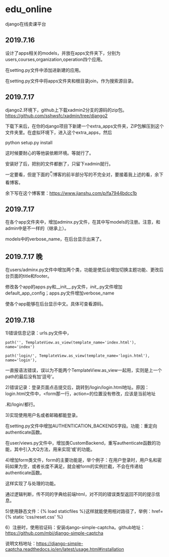 # edu_online
django在线卖课平台

## 2019.7.16
设计了apps相关的models，并放在apps文件夹下，分别为users,courses,organization,operation四个应用。

在setting.py文件中添加进新建的应用。

在setting.py文件中将apps文件夹和根目录join，作为搜索源目录。

## 2019.7.17
django2.环境下，github上下载xadmin2分支的源码的zip包。https://github.com/sshwsfc/xadmin/tree/django2

下载下来后，在你的django项目下新建一个extra_apps文件夹，ZIP包解压到这个文件夹里。在虚拟环境下，进入这个extra_apps，然后

python setup.py install

这时候要耐心的等他装依赖环境。等就行了。

安装好了后，把别的文件都删了，只留下xadmin就行。

一定要看，但是下面的👇博客的前半部分写的不完全对，要接着我上述的看，余下看博客。

余下写在这个博客里：https://www.jianshu.com/p/fa7944bdcc1b

## 2019.7.17
在各个app文件夹中，增加adminx.py文件，在其中写models的注册。注意，和admin中是不一样的（继承上）。

models中的verbose_name，在后台显示出来了。

## 2019.7.17 晚
在users/adminx.py文件中增加两个类，功能是使后台增加切换主题功能、更改后台页面的title和footer。

修改各个app的apps.py和__init__.py文件，_init__.py文件增加default_app_config；apps.py文件增加verbose_name 

使各个app能够在后台显示中文。具体可查看源码。

## 2019.7.18
1)错误信息记录：urls.py文件中，

    path('', TemplateView.as_view(template_name='index.html'), name='index')
    
    path('login/', TemplateView.as_view(template_name='login.html'), name='login'),
    
一直报语法错误，误以为不能两个TemplateView.as_view一起用，实则是上一个path的最后没有加’逗号’。

2)错误记录：登录页面点击提交后，跳转到/login/login.html地址。原因：login.html文件中，<form那一行，action=的位置没有修改，应该是当前地址

.和/login/都行。

3)实现使用用户名或者邮箱都能登录。

在setting.py文件中增加AUTHENTICATION_BACKENDS字段。功能：重定向authenticate函数。

在user/views.py文件中，增加类CustomBackend，重写authenticate函数的功能，其中引入大Q方法，用来实现‘或’的功能。

4)增加form类文件，form的主要功能是，举个例子：在用户登录时，用户名和密码如果为空，或者长度不满足，就会被form的实例拦截，不会在传递给authenticate函数。

这样实现了与处理的功能。

通过逻辑判断，传不同的字典给前端html，对不同的错误类型返回不同的提示信息。

5)使用静态文件：{% load staticfiles %}这样就能使用相对路径了，举例：href={% static 'css/reset.css' %}

6）注册时，使用验证码：安装django-simple-captcha。github地址：https://github.com/mbi/django-simple-captcha

说明文档地址：https://django-simple-captcha.readthedocs.io/en/latest/usage.html#installation



